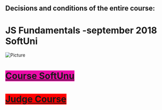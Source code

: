 ## Decisions and conditions of the entire course:  
# JS Fundamentals -september 2018 SoftUni
![Picture](https://rsp3k1pe7ulhpgnt-zippykid.netdna-ssl.com/wp-content/uploads/2013/10/JavaScript_Fundamentals_Header-770x300.jpg)
#  <span style="background-color:#EB0CA8">[Course SoftUnu](https://softuni.bg/trainings/2080/js-fundamentals-september-2018#lesson-9750)
#  <span style="background-color:#ff0000">[Judge Course](https://judge.softuni.bg/Contests#!/List/ByCategory/57/JS-Fundamentals-Exercises)
